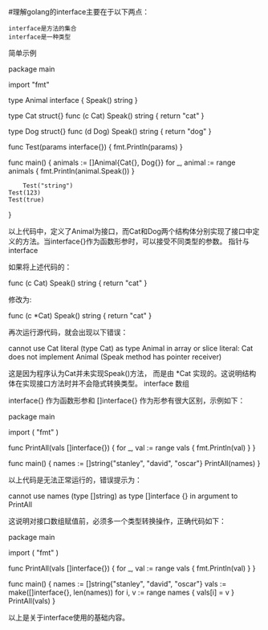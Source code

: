 

#理解golang的interface主要在于以下两点：

    interface是方法的集合
    interface是一种类型

简单示例

package main

import "fmt"

type Animal interface {
    Speak() string
}

type Cat struct{}
func (c Cat) Speak() string {
    return "cat"
}

type Dog struct{}
func (d Dog) Speak() string {
    return "dog"
}

func Test(params interface{}) {
    fmt.Println(params)
}

func main() {
    animals := []Animal{Cat{}, Dog{}}
    for _, animal := range animals {
        fmt.Println(animal.Speak())
    }

        Test("string")
    Test(123)
    Test(true)
}

以上代码中，定义了Animal为接口，而Cat和Dog两个结构体分别实现了接口中定义的方法。当interface{}作为函数形参时，可以接受不同类型的参数。
指针与interface

如果将上述代码的：

func (c Cat) Speak() string {
    return "cat"
}

修改为:

func (c *Cat) Speak() string {
    return "cat"
}

再次运行源代码，就会出现以下错误：

cannot use Cat literal (type Cat) as type Animal in array or slice literal:
Cat does not implement Animal (Speak method has pointer receiver)

这是因为程序认为Cat并未实现Speak()方法， 而是由 *Cat 实现的。这说明结构体在实现接口方法时并不会隐式转换类型。
interface 数组

interface{} 作为函数形参和 []interface{} 作为形参有很大区别，示例如下：

package main

import (
    "fmt"
)

func PrintAll(vals []interface{}) {
    for _, val := range vals {
        fmt.Println(val)
    }
}

func main() {
    names := []string{"stanley", "david", "oscar"}
    PrintAll(names)
}

以上代码是无法正常运行的，错误提示为：

cannot use names (type []string) as type []interface {} in argument to PrintAll

这说明对接口数组赋值前，必须多一个类型转换操作，正确代码如下：

package main

import (
    "fmt"
)

func PrintAll(vals []interface{}) {
    for _, val := range vals {
        fmt.Println(val)
    }
}

func main() {
    names := []string{"stanley", "david", "oscar"}
    vals := make([]interface{}, len(names))
    for i, v := range names {
        vals[i] = v
    }
    PrintAll(vals)
}

以上是关于interface使用的基础内容。
